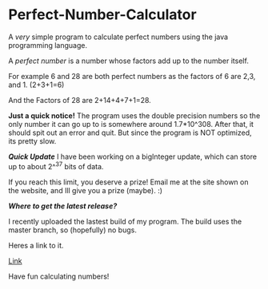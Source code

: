 # Perfect-Number-Calculator

A *very* simple program to calculate perfect numbers using the java programming language.

A _perfect number_ is a number whose factors add up to the number itself.

For example 6 and 28 are both perfect numbers as the factors of 6 are 2,3, and 1. (2+3+1=6)

And the Factors of 28 are 2+14+4+7+1=28.

**Just a quick notice!**
The program uses the double precision numbers so the only number it can go up to is somewhere around 1.7*10^308. After that, it should spit out an error and quit. But since the program is NOT optimized, its pretty slow. 

***_Quick Update_***
I have been working on a bigInteger update, which can store up to about 2^<sup>37</sup> bits of data. 

If you reach this limit, you deserve a prize! Email me at the site shown on the website, and Ill give you a prize (maybe). :)


***Where to get the latest release?***

I recently uploaded the lastest build of my program. The build uses the master branch, so (hopefully) no bugs.

Heres a link to it. 

[Link](https://github.com/gshirodkar/Perfect-Number-Calculator/releases)


Have fun calculating numbers!



